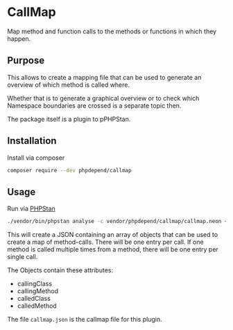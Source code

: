 # CallMap

Map method and function calls to the methods or functions in which they happen.

## Purpose

This allows to create a mapping file that can be used to generate an overview of which method is called where.

Whether that is to generate a graphical overview or to check which Namespace boundaries are crossed is a
separate topic then.

The package itself is a plugin to pPHPStan.

## Installation

Install via composer

```bash
composer require --dev phpdepend/callmap
```

## Usage

Run via [PHPStan](https://phpstan.org)

```bash
./vendor/bin/phpstan analyse -c vendor/phpdepend/callmap/callmap.neon <path/to/your/sources>
```

This will create a JSON containing an array of objects that can be used to create a map of method-calls.
There will be one entry per call. If one method is called multiple times from a method, there will be
one entry per single call.

The Objects contain these attributes:

* callingClass
* callingMethod
* calledClass
* calledMethod

The file `callmap.json` is the callmap file for this plugin.
